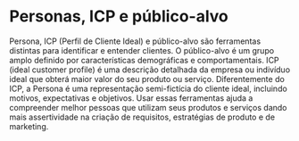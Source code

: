 # Personas, ICP e público-alvo

Persona, ICP (Perfil de Cliente Ideal) e público-alvo são ferramentas distintas para identificar e entender clientes. O público-alvo é um grupo amplo definido por características demográficas e comportamentais. ICP (ideal customer profile) é uma descrição detalhada da empresa ou indivíduo ideal que obterá maior valor do seu produto ou serviço. Diferentemente do ICP, a Persona é uma representação semi-fictícia do cliente ideal, incluindo motivos, expectativas e objetivos. Usar essas ferramentas ajuda a compreender melhor pessoas que utilizam seus produtos e serviços dando mais assertividade na criação de requisitos, estratégias de produto e de marketing.

